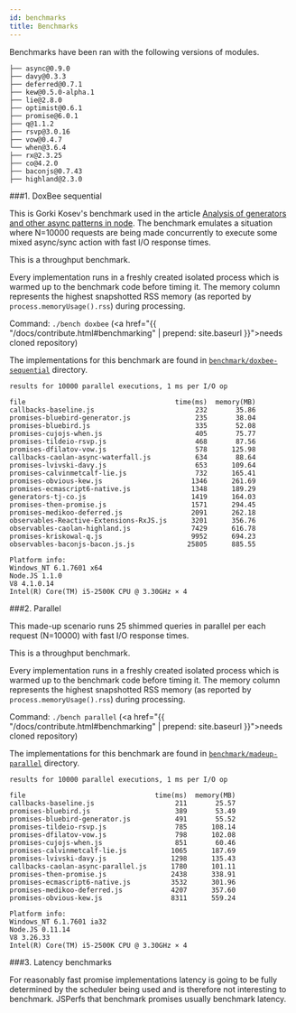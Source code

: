 ```yaml
---
id: benchmarks
title: Benchmarks
---
```


Benchmarks have been ran with the following versions of modules.

```
├── async@0.9.0
├── davy@0.3.3
├── deferred@0.7.1
├── kew@0.5.0-alpha.1
├── lie@2.8.0
├── optimist@0.6.1
├── promise@6.0.1
├── q@1.1.2
├── rsvp@3.0.16
├── vow@0.4.7
└── when@3.6.4
├── rx@2.3.25
├── co@4.2.0
├── baconjs@0.7.43
├── highland@2.3.0
```

###1\. DoxBee sequential

This is Gorki Kosev's benchmark used in the article [Analysis of generators and other async patterns in node](http://spion.github.io/posts/analysis-generators-and-other-async-patterns-node.html). The benchmark emulates a situation where N=10000 requests are being made concurrently to execute some mixed async/sync action with fast I/O response times.

This is a throughput benchmark.

Every implementation runs in a freshly created isolated process which is warmed up to the benchmark code before timing it. The memory column represents the highest snapshotted RSS memory (as reported by `process.memoryUsage().rss`) during processing.

Command: `./bench doxbee` (<a href="{{ "/docs/contribute.html#benchmarking" | prepend: site.baseurl }}">needs cloned repository</a>)

The implementations for this benchmark are found in [`benchmark/doxbee-sequential`](https://github.com/petkaantonov/bluebird/tree/master/benchmark/doxbee-sequential) directory.


```
results for 10000 parallel executions, 1 ms per I/O op

file                                     time(ms)  memory(MB)
callbacks-baseline.js                         232       35.86
promises-bluebird-generator.js                235       38.04
promises-bluebird.js                          335       52.08
promises-cujojs-when.js                       405       75.77
promises-tildeio-rsvp.js                      468       87.56
promises-dfilatov-vow.js                      578      125.98
callbacks-caolan-async-waterfall.js           634       88.64
promises-lvivski-davy.js                      653      109.64
promises-calvinmetcalf-lie.js                 732      165.41
promises-obvious-kew.js                      1346      261.69
promises-ecmascript6-native.js               1348      189.29
generators-tj-co.js                          1419      164.03
promises-then-promise.js                     1571      294.45
promises-medikoo-deferred.js                 2091      262.18
observables-Reactive-Extensions-RxJS.js      3201      356.76
observables-caolan-highland.js               7429      616.78
promises-kriskowal-q.js                      9952      694.23
observables-baconjs-bacon.js.js             25805      885.55

Platform info:
Windows_NT 6.1.7601 x64
Node.JS 1.1.0
V8 4.1.0.14
Intel(R) Core(TM) i5-2500K CPU @ 3.30GHz × 4
```

###2\. Parallel

This made-up scenario runs 25 shimmed queries in parallel per each request (N=10000) with fast I/O response times.

This is a throughput benchmark.

Every implementation runs in a freshly created isolated process which is warmed up to the benchmark code before timing it. The memory column represents the highest snapshotted RSS memory (as reported by `process.memoryUsage().rss`) during processing.

Command: `./bench parallel` (<a href="{{ "/docs/contribute.html#benchmarking" | prepend: site.baseurl }}">needs cloned repository</a>)

The implementations for this benchmark are found in [`benchmark/madeup-parallel`](https://github.com/petkaantonov/bluebird/tree/master/benchmark/madeup-parallel) directory.

```
results for 10000 parallel executions, 1 ms per I/O op

file                                time(ms)  memory(MB)
callbacks-baseline.js                    211       25.57
promises-bluebird.js                     389       53.49
promises-bluebird-generator.js           491       55.52
promises-tildeio-rsvp.js                 785      108.14
promises-dfilatov-vow.js                 798      102.08
promises-cujojs-when.js                  851       60.46
promises-calvinmetcalf-lie.js           1065      187.69
promises-lvivski-davy.js                1298      135.43
callbacks-caolan-async-parallel.js      1780      101.11
promises-then-promise.js                2438      338.91
promises-ecmascript6-native.js          3532      301.96
promises-medikoo-deferred.js            4207      357.60
promises-obvious-kew.js                 8311      559.24

Platform info:
Windows_NT 6.1.7601 ia32
Node.JS 0.11.14
V8 3.26.33
Intel(R) Core(TM) i5-2500K CPU @ 3.30GHz × 4
```

###3\. Latency benchmarks

For reasonably fast promise implementations latency is going to be fully determined by the scheduler being used and is therefore not interesting to benchmark. JSPerfs that benchmark promises usually benchmark latency.

